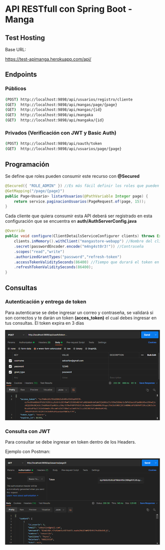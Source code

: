 # API RESTfull con Spring Boot - Manga

## Test Hosting

Base URL:

https://test-apimanga.herokuapp.com/api/

## Endpoints

### Públicos

```bash
(POST) http://localhost:9898/api/usuarios/registro/cliente
(GET)  http://localhost:9898/api/mangas/page/{page}
(GET)  http://localhost:9898/api/mangas/{id}
(GET)  http://localhost:9898/api/mangaka
(GET)  http://localhost:9898/api/mangaka/{id}
```

### Privados (Verificación con JWT y Basic Auth)

```bash
(POST) http://localhost:9898/api/oauth/token
(GET)  http://localhost:9898/api/usuarios/page/{page}
```

## Programación

Se define que roles pueden consumir este recurso con **@Secured**

```java
@Secured({ "ROLE_ADMIN" }) //Es más fácil definir los roles que pueden acceder a este recurso
@GetMapping("/page/{page}")
public Page<Usuario> listarUsuarios(@PathVariable Integer page) {
    return service.paginacionUsuarios(PageRequest.of(page, 15));
}
```

Cada cliente que quiera consumir esta API deberá ser registrado en esta configuración que se encuentra en **auth/AuthServerConfig.java**

```java
@Override
public void configure(ClientDetailsServiceConfigurer clients) throws Exception{
    clients.inMemory().withClient("mangastore-webapp") //Nombre del cliente
    .secret(passwordEncoder.encode("m4ng4st0r3!")) //Contraseña
    .scopes("read","write")
    .authorizedGrantTypes("password","refresh-token")
    .accessTokenValiditySeconds(86400) //Tiempo que durará el token en segundos
    .refreshTokenValiditySeconds(86400);
}
```

## Consultas

### Autenticación y entrega de token

Para autenticarse se debe ingresar un correo y contraseña, se validará si son correctos y te darán un token **(acces_token)** el cual debes ingresar en tus consultas. El token expira en 3 días

![postman-login-jwt](src/main/resources/static/postman-login-jwt.png)

### Consulta con JWT

Para consultar se debe ingresar en token dentro de los Headers.

Ejemplo con Postman:

![postman-consulta-jwt](src/main/resources/static/postman-consulta-jwt.png)
